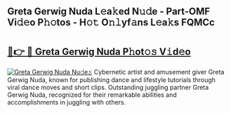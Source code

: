 ## Greta Gerwig Nuda L𝚎a𝚔ed N𝚞𝚍e - Part-OMF Vi𝚍𝚎o P𝚑𝚘tos - H𝚘𝚝 O𝚗𝚕yf𝚊ns L𝚎a𝚔s FQMCc

# <h2><a href="http://kf3ri48.oniu.top/?m=Greta+Gerwig+Nuda">🔗👉 🔴 Greta Gerwig Nuda P𝚑ot𝚘𝚜 V𝚒d𝚎o</a></h2>

[![Greta Gerwig Nuda Nu𝚍e𝚜](https://i.imgur.com/0qMVB7G.gif)](http://kf3ri48.oniu.top/?m=Greta+Gerwig+Nuda)
Cybernetic artist and amusement giver Greta Gerwig Nuda, known for publishing dance and lifestyle tutorials through viral dance moves and short clips. Outstanding juggling partner Greta Gerwig Nuda, recognized for their remarkable abilities and accomplishments in juggling with others.  
